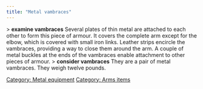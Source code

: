 ```yaml
---
title: "Metal vambraces"
---
```


\> **examine vambraces**
Several plates of thin metal are attached to each other to form this
piece of
armour. It covers the complete arm except for the elbow, which is
covered with
small iron links. Leather strips encircle the vambraces, providing a way
to
close them around the arm. A couple of metal buckles at the ends of
the
vambraces enable attachment to other pieces of armour.
\> **consider vambraces**
They are a pair of metal vambraces.
They weigh twelve pounds.

[Category: Metal equipment](Category:_Metal_equipment "wikilink")
[Category: Arms items](Category:_Arms_items "wikilink")